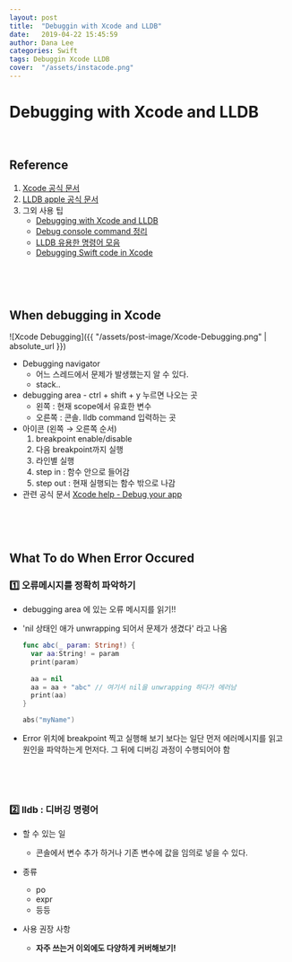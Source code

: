 ```yaml
---
layout: post
title:  "Debuggin with Xcode and LLDB"
date:   2019-04-22 15:45:59
author: Dana Lee
categories: Swift
tags: Debuggin Xcode LLDB
cover:  "/assets/instacode.png"
---
```

# Debugging with Xcode and LLDB

&nbsp;

## Reference

1. [Xcode 공식 문서](<https://help.apple.com/xcode/mac/10.2/index.html?localePath=en.lproj#/devda5478599>)
2. [LLDB apple 공식 문서](<https://developer.apple.com/library/archive/documentation/General/Conceptual/lldb-guide/chapters/Introduction.html>)
3. 그외 사용 팁
   - [Debugging with Xcode and LLDB](<http://minsone.github.io/ios/mac/xcode-lldb-debugging-with-xcode-and-lldb>)
   - [Debug console command 정리](<https://ohgyun.com/635>)
   - [LLDB 유용한 명령어 모음](<http://bartysways.net/?p=682>)
   - [Debugging Swift code in Xcode](<https://medium.com/flawless-app-stories/debugging-swift-code-with-lldb-b30c5cf2fd49>)

&nbsp;

&nbsp;

## When debugging in Xcode
![Xcode Debugging]({{ "/assets/post-image/Xcode-Debugging.png" | absolute_url }})

- Debugging navigator 
  - 어느 스레드에서 문제가 발생했는지 알 수 있다.
  - stack..
- debugging area - ctrl + shift + y 누르면 나오는 곳
  - 왼쪽 : 현재 scope에서 유효한 변수
  - 오른쪽 : 콘솔. lldb command 입력하는 곳
- 아이콘 (왼쪽 → 오른쪽 순서)
  1. breakpoint enable/disable
  2. 다음 breakpoint까지 실행
  3. 라인별 실행
  4. step in : 함수 안으로 들어감
  5. step out : 현재 실행되는 함수 밖으로 나감
- 관련 공식 문서
  [Xcode help - Debug your app](<https://help.apple.com/xcode/mac/10.2/index.html?localePath=en.lproj#/devda5478599>)

&nbsp;

&nbsp;

##  What To do When Error Occured

### :one: 오류메시지를 정확히 파악하기

- debugging area 에 있는 오류 메시지를 읽기!!

- 'nil 상태인 애가 unwrapping 되어서 문제가 생겼다' 라고 나옴

  ```swift
  func abc(_ param: String!) {
    var aa:String! = param
    print(param)
    
    aa = nil
    aa = aa + "abc" // 여기서 nil을 unwrapping 하다가 에러남
    print(aa)
  }
  
  abs("myName")
  ```

- Error 위치에 breakpoint 찍고 실행해 보기 보다는 일단 먼저 에러메시지를 읽고 원인을 파악하는게 먼저다.
  그 뒤에 디버깅 과정이 수행되어야 함

&nbsp;

&nbsp;

### :two: lldb : 디버깅 명령어

- 할 수 있는 일
  - 콘솔에서 변수 추가 하거나 기존 변수에 값을 임의로 넣을 수 있다.
- 종류
  - po
  - expr
  - 등등

- 사용 권장 사항
  - **자주 쓰는거 이외에도 다양하게 커버해보기!**

